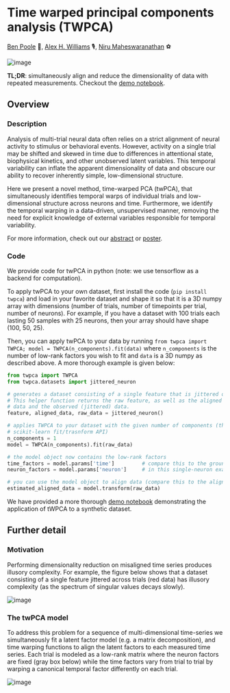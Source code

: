 # Time warped principal components analysis (TWPCA)

[Ben Poole](https://cs.stanford.edu/~poole/) :beer:, [Alex H. Williams](http://alexhwilliams.info/) :studio_microphone:, [Niru Maheswaranathan](http://niru.org/) :soccer:

![image](https://img.shields.io/pypi/v/twpca.svg)

**TL;DR**: simultaneously align and reduce the dimensionality of data with repeated measurements. Checkout the [demo notebook](https://github.com/ganguli-lab/twpca/blob/master/demo.ipynb).
## Overview

### Description
Analysis of multi-trial neural data often relies on a strict alignment of neural activity to stimulus or behavioral events. However, activity on a single trial may be shifted and skewed in time due to differences in attentional state, biophysical kinetics, and other unobserved latent variables. This temporal variability can inflate the apparent dimensionality of data and obscure our ability to recover inherently simple, low-dimensional structure.

Here we present a novel method, time-warped PCA (twPCA), that simultaneously identifies temporal warps of individual trials and low-dimensional structure across neurons and time. Furthermore, we identify the temporal warping in a data-driven, unsupervised manner, removing the need for explicit knowledge of external variables responsible for temporal variability.

For more information, check out our [abstract](http://cs.stanford.edu/~poole/warptour.pdf) or [poster](http://cs.stanford.edu/~poole/twpca_poster.pdf).

### Code
We provide code for twPCA in python (note: we use tensorflow as a backend for computation).

To apply twPCA to your own dataset, first install the code (`pip install twpca`) and load in your favorite dataset and shape it so that it is a 3D numpy array with dimensions (number of trials, number of timepoints per trial, number of neurons). For example, if you have a dataset with 100 trials each lasting 50 samples with 25 neurons, then your array should have shape (100, 50, 25).

Then, you can apply twPCA to your data by running `from twpca import TWPCA; model = TWPCA(n_components).fit(data)` where `n_components` is the number of low-rank factors you wish to fit and `data` is a 3D numpy as described above. A more thorough example is given below:

```python
from twpca import TWPCA
from twpca.datasets import jittered_neuron

# generates a dataset consisting of a single feature that is jittered on every trial.
# This helper function returns the raw feature, as well as the aligned (ground truth)
# data and the observed (jittered) data.
feature, aligned_data, raw_data = jittered_neuron()

# applies TWPCA to your dataset with the given number of components (this follows the
# scikit-learn fit/trasnform API)
n_components = 1
model = TWPCA(n_components).fit(raw_data)

# the model object now contains the low-rank factors
time_factors = model.params['time']         # compare this to the ground truth feature
neuron_factors = model.params['neuron']     # in this single-neuron example, this will be a scalar

# you can use the model object to align data (compare this to the aligned_data from above)
estimated_aligned_data = model.transform(raw_data)
```

We have provided a more thorough [demo notebook](https://github.com/ganguli-lab/twpca/blob/master/demo.ipynb) demonstrating the application of tWPCA to a synthetic dataset.

## Further detail

### Motivation
Performing dimensionality reduction on misaligned time series produces illusory complexity. For example, the figure below shows that a dataset consisting of a single feature jittered across trials (red data) has illusory complexity (as the spectrum of singular values decays slowly).

![image](https://cloud.githubusercontent.com/assets/636625/23191412/430db774-f852-11e6-8176-8ea55d772d87.png)

### The twPCA model
To address this problem for a sequence of multi-dimensional time-series we simultaneously fit a latent factor model (e.g. a matrix decomposition), and time warping functions to align the latent factors to each measured time series. Each trial is modeled as a low-rank matrix where the neuron factors are fixed (gray box below) while the time factors vary from trial to trial by warping a canonical temporal factor differently on each trial.

![image](https://cloud.githubusercontent.com/assets/636625/23193786/866b0910-f85f-11e6-9987-948c8600c5ea.png)
